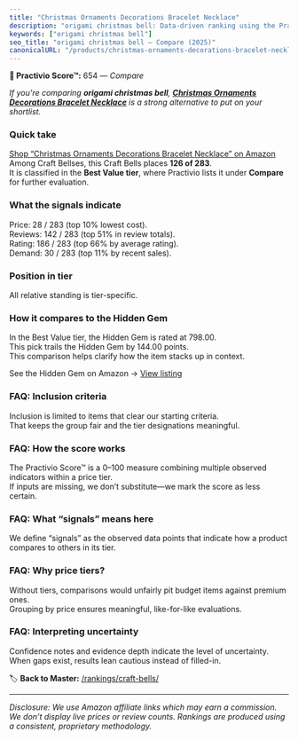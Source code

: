 ```yaml
---
title: "Christmas Ornaments Decorations Bracelet Necklace"
description: "origami christmas bell: Data-driven ranking using the Practivio Score™. Positioned by quality, value, demand, findability, momentum."
keywords: ["origami christmas bell"]
seo_title: "origami christmas bell — Compare (2025)"
canonicalURL: "/products/christmas-ornaments-decorations-bracelet-necklace-B0D726FF7X/"
---
```


**🛒 Practivio Score™:** 654 — _Compare_


*If you're comparing **origami christmas bell**, **[Christmas Ornaments Decorations Bracelet Necklace](https://www.amazon.com/dp/B0D726FF7X?tag=practivio-20)** is a strong alternative to put on your shortlist.*
### Quick take
[Shop “Christmas Ornaments Decorations Bracelet Necklace” on Amazon](https://www.amazon.com/dp/B0D726FF7X?tag=practivio-20)
Among Craft Bellses, this Craft Bells places **126 of 283**.  
It is classified in the **Best Value tier**, where Practivio lists it under **Compare** for further evaluation.

### What the signals indicate
Price: 28 / 283 (top 10% lowest cost).  
Reviews: 142 / 283 (top 51% in review totals).  
Rating: 186 / 283 (top 66% by average rating).  
Demand: 30 / 283 (top 11% by recent sales).

### Position in tier
All relative standing is tier-specific.

### How it compares to the Hidden Gem
In the Best Value tier, the Hidden Gem is rated at 798.00.  
This pick trails the Hidden Gem by 144.00 points.  
This comparison helps clarify how the item stacks up in context.  

See the Hidden Gem on Amazon → [View listing](https://www.amazon.com/dp/B01MDVMFC6?tag=practivio-20)

### FAQ: Inclusion criteria
Inclusion is limited to items that clear our starting criteria.  
That keeps the group fair and the tier designations meaningful.

### FAQ: How the score works
The Practivio Score™ is a 0–100 measure combining multiple observed indicators within a price tier.  
If inputs are missing, we don’t substitute—we mark the score as less certain.

### FAQ: What “signals” means here
We define “signals” as the observed data points that indicate how a product compares to others in its tier.

### FAQ: Why price tiers?
Without tiers, comparisons would unfairly pit budget items against premium ones.  
Grouping by price ensures meaningful, like-for-like evaluations.

### FAQ: Interpreting uncertainty
Confidence notes and evidence depth indicate the level of uncertainty.  
When gaps exist, results lean cautious instead of filled-in.

<!-- Missing template for Compare/CompareWithinPriceClass -->


🏷️ **Back to Master:** [/rankings/craft-bells/](/rankings/craft-bells/)

---
_Disclosure: We use Amazon affiliate links which may earn a commission. We don’t display live prices or review counts. Rankings are produced using a consistent, proprietary methodology._
